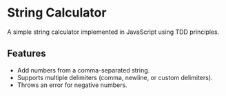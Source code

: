 # String Calculator

A simple string calculator implemented in JavaScript using TDD principles.

## Features

- Add numbers from a comma-separated string.
- Supports multiple delimiters (comma, newline, or custom delimiters).
- Throws an error for negative numbers.